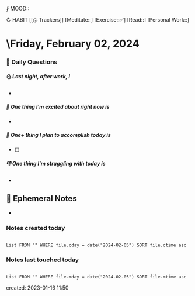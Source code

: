 ⨑ MOOD::

↻ HABIT [[◶ Trackers]]
[Meditate::]
[Exercise::✅]
[Read::]
[Personal Work::]

# \Friday, February 02, 2024

### 📅 Daily Questions

##### 🌜 Last night, after work, I

-

##### 🙌 One thing I'm excited about right now is

-

##### 🚀 One+ thing I plan to accomplish today is

- [ ]

##### 👎 One thing I'm struggling with today is

-

## 📝 Ephemeral Notes

-

### Notes created today

```dataview

List FROM "" WHERE file.cday = date("2024-02-05") SORT file.ctime asc

```

### Notes last touched today

```dataview

List FROM "" WHERE file.mday = date("2024-02-05") SORT file.mtime asc

```

created: 2023-01-16 11:50
